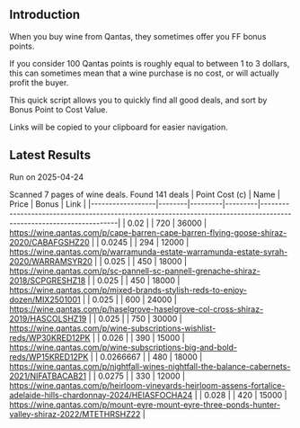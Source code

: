 ## Introduction

When you buy wine from Qantas, they sometimes offer you FF bonus points. 

If you consider 100 Qantas points is roughly equal to between 1 to 3 dollars, this can sometimes mean that a wine purchase is no cost, or will actually profit the buyer.

This quick script allows you to quickly find all good deals, and sort by Bonus Point to Cost Value.

Links will be copied to your clipboard for easier navigation.

## Latest Results

Run on 2025-04-24

Scanned 7 pages of wine deals.
Found 141 deals
|   Point Cost (c) | Name   |   Price |   Bonus | Link                                                                                                               |
|------------------|--------|---------|---------|--------------------------------------------------------------------------------------------------------------------|
|        0.02      |        |     720 |   36000 | https://wine.qantas.com/p/cape-barren-cape-barren-flying-goose-shiraz-2020/CABAFGSHZ20                             |
|        0.0245    |        |     294 |   12000 | https://wine.qantas.com/p/warramunda-estate-warramunda-estate-syrah-2020/WARRAMSYR20                               |
|        0.025     |        |     450 |   18000 | https://wine.qantas.com/p/sc-pannell-sc-pannell-grenache-shiraz-2018/SCPGRESHZ18                                   |
|        0.025     |        |     450 |   18000 | https://wine.qantas.com/p/mixed-brands-stylish-reds-to-enjoy-dozen/MIX2501001                                      |
|        0.025     |        |     600 |   24000 | https://wine.qantas.com/p/haselgrove-haselgrove-col-cross-shiraz-2019/HASCOLSHZ19                                  |
|        0.025     |        |     750 |   30000 | https://wine.qantas.com/p/wine-subscriptions-wishlist-reds/WP30KRED12PK                                            |
|        0.026     |        |     390 |   15000 | https://wine.qantas.com/p/wine-subscriptions-big-and-bold-reds/WP15KRED12PK                                        |
|        0.0266667 |        |     480 |   18000 | https://wine.qantas.com/p/nightfall-wines-nightfall-the-balance-cabernets-2021/NIFATBACAB21                        |
|        0.0275    |        |     330 |   12000 | https://wine.qantas.com/p/heirloom-vineyards-heirloom-assens-fortalice-adelaide-hills-chardonnay-2024/HEIASFOCHA24 |
|        0.028     |        |     420 |   15000 | https://wine.qantas.com/p/mount-eyre-mount-eyre-three-ponds-hunter-valley-shiraz-2022/MTETHRSHZ22                  |

